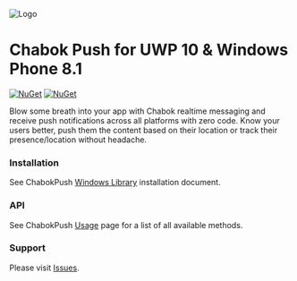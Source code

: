 ![Logo](https://github.com/chabokpush/chabok-assets/blob/master/sdk-logo/Windows.svg)

# Chabok Push for UWP 10 & Windows Phone 8.1
[![NuGet](https://img.shields.io/nuget/v/ADPPushSDK.svg)](https://www.nuget.org/packages/ADPPushSDK)
[![NuGet](https://img.shields.io/nuget/dt/ADPPushSDK.svg)](https://www.nuget.org/packages/ADPPushSDK)

Blow some breath into your app with Chabok realtime messaging and receive push notifications across all platforms with zero code. Know your users better, push them the content based on their location or track their presence/location without headache.

### Installation
See ChabokPush [Windows Library](http://doc.chabokpush.com/windows/installation.html) installation document.

### API
See ChabokPush [Usage](https://doc.chabokpush.com/windows/setup.html) page for a list of all available methods.

### Support
Please visit [Issues](https://github.com/chabokpush/chabok-client-wp/issues).
